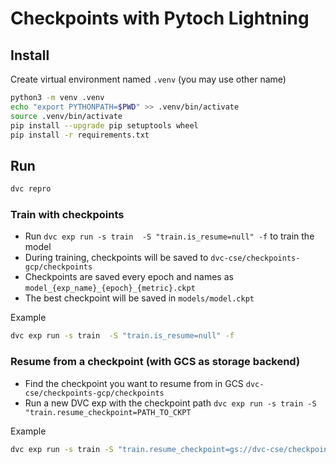 # Checkpoints with Pytoch Lightning

## Install

Create virtual environment named `.venv` (you may use other name)

```bash
python3 -m venv .venv
echo "export PYTHONPATH=$PWD" >> .venv/bin/activate
source .venv/bin/activate
pip install --upgrade pip setuptools wheel
pip install -r requirements.txt
```

## Run

```bash
dvc repro 
```

### Train with checkpoints

- Run `dvc exp run -s train  -S "train.is_resume=null" -f` to train the model
- During training, checkpoints will be saved to `dvc-cse/checkpoints-gcp/checkpoints`
- Checkpoints are saved every epoch and names as `model_{exp_name}_{epoch}_{metric}.ckpt`
- The best checkpoint will be saved in `models/model.ckpt`

Example

```bash
dvc exp run -s train  -S "train.is_resume=null" -f
```

### Resume from a checkpoint (with GCS as storage backend)

- Find the checkpoint you want to resume from in GCS `dvc-cse/checkpoints-gcp/checkpoints`  
- Run a new DVC exp with the checkpoint path  `dvc exp run -s train -S "train.resume_checkpoint=PATH_TO_CKPT`

Example

```bash
dvc exp run -s train -S "train.resume_checkpoint=gs://dvc-cse/checkpoints-gcp/checkpoints/basic-lats/mnist-basic-lats-02-val_loss0.062.ckpt" -f
```
